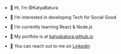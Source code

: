 - 👋 Hi, I’m @KatyaBatura

- 💚 I’m interested in developing Tech for Social Good
- 🌱 I’m currently learning React & Node.js
- 🔗 My portfolo is at [katyabatura.github.io](https://katyabatura.github.io/) 
- 🔔  You can reach out to me on [Linkedin](https://www.linkedin.com/in/katyabatura/) 

<!---
KatyaBatura/KatyaBatura is a ✨ special ✨ repository because its `README.md` (this file) appears on your GitHub profile.
You can click the Preview link to take a look at your changes.
--->
